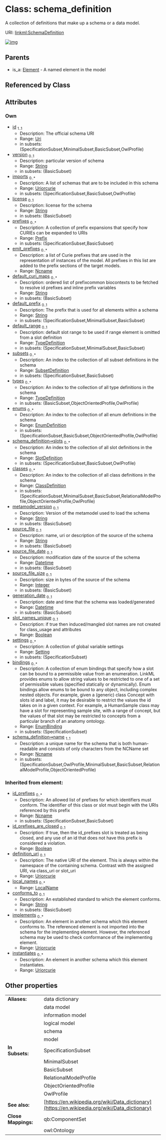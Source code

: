 
# Class: schema_definition

A collection of definitions that make up a schema or a data model.

URI: [linkml:SchemaDefinition](https://w3id.org/linkml/SchemaDefinition)


[![img](https://yuml.me/diagram/nofunky;dir:TB/class/[TypeDefinition],[SubsetDefinition],[StructuredAlias],[SlotDefinition],[Setting],[EnumBinding]<bindings%200..*-++[SchemaDefinition&#124;id:uri;version:string%20%3F;imports:uriorcurie%20*;license:string%20%3F;emit_prefixes:ncname%20*;default_curi_maps:string%20*;default_prefix:string%20%3F;metamodel_version:string%20%3F;source_file:string%20%3F;source_file_date:datetime%20%3F;source_file_size:integer%20%3F;generation_date:datetime%20%3F;slot_names_unique:boolean%20%3F;name:ncname;id_prefixes(i):ncname%20*;id_prefixes_are_closed(i):boolean%20%3F;definition_uri(i):uriorcurie%20%3F;conforms_to(i):string%20%3F;implements(i):uriorcurie%20*;instantiates(i):uriorcurie%20*;description(i):string%20%3F;title(i):string%20%3F;deprecated(i):string%20%3F;todos(i):string%20*;notes(i):string%20*;comments(i):string%20*;from_schema(i):uri%20%3F;imported_from(i):string%20%3F;source(i):uriorcurie%20%3F;in_language(i):string%20%3F;see_also(i):uriorcurie%20*;deprecated_element_has_exact_replacement(i):uriorcurie%20%3F;deprecated_element_has_possible_replacement(i):uriorcurie%20%3F;aliases(i):string%20*;mappings(i):uriorcurie%20*;exact_mappings(i):uriorcurie%20*;close_mappings(i):uriorcurie%20*;related_mappings(i):uriorcurie%20*;narrow_mappings(i):uriorcurie%20*;broad_mappings(i):uriorcurie%20*;created_by(i):uriorcurie%20%3F;contributors(i):uriorcurie%20*;created_on(i):datetime%20%3F;last_updated_on(i):datetime%20%3F;modified_by(i):uriorcurie%20%3F;status(i):uriorcurie%20%3F;rank(i):integer%20%3F;categories(i):uriorcurie%20*;keywords(i):string%20*],[Setting]<settings%200..*-++[SchemaDefinition],[ClassDefinition]<classes%200..*-++[SchemaDefinition],[SlotDefinition]<slots%200..*-++[SchemaDefinition],[EnumDefinition]<enums%200..*-++[SchemaDefinition],[TypeDefinition]<types%200..*-++[SchemaDefinition],[SubsetDefinition]<subsets%200..*-++[SchemaDefinition],[TypeDefinition]<default_range%200..1-%20[SchemaDefinition],[Prefix]<prefixes%200..*-++[SchemaDefinition],[Element]^-[SchemaDefinition],[Prefix],[LocalName],[Extension],[Example],[EnumDefinition],[EnumBinding],[Element],[ClassDefinition],[Annotation],[AltDescription])](https://yuml.me/diagram/nofunky;dir:TB/class/[TypeDefinition],[SubsetDefinition],[StructuredAlias],[SlotDefinition],[Setting],[EnumBinding]<bindings%200..*-++[SchemaDefinition&#124;id:uri;version:string%20%3F;imports:uriorcurie%20*;license:string%20%3F;emit_prefixes:ncname%20*;default_curi_maps:string%20*;default_prefix:string%20%3F;metamodel_version:string%20%3F;source_file:string%20%3F;source_file_date:datetime%20%3F;source_file_size:integer%20%3F;generation_date:datetime%20%3F;slot_names_unique:boolean%20%3F;name:ncname;id_prefixes(i):ncname%20*;id_prefixes_are_closed(i):boolean%20%3F;definition_uri(i):uriorcurie%20%3F;conforms_to(i):string%20%3F;implements(i):uriorcurie%20*;instantiates(i):uriorcurie%20*;description(i):string%20%3F;title(i):string%20%3F;deprecated(i):string%20%3F;todos(i):string%20*;notes(i):string%20*;comments(i):string%20*;from_schema(i):uri%20%3F;imported_from(i):string%20%3F;source(i):uriorcurie%20%3F;in_language(i):string%20%3F;see_also(i):uriorcurie%20*;deprecated_element_has_exact_replacement(i):uriorcurie%20%3F;deprecated_element_has_possible_replacement(i):uriorcurie%20%3F;aliases(i):string%20*;mappings(i):uriorcurie%20*;exact_mappings(i):uriorcurie%20*;close_mappings(i):uriorcurie%20*;related_mappings(i):uriorcurie%20*;narrow_mappings(i):uriorcurie%20*;broad_mappings(i):uriorcurie%20*;created_by(i):uriorcurie%20%3F;contributors(i):uriorcurie%20*;created_on(i):datetime%20%3F;last_updated_on(i):datetime%20%3F;modified_by(i):uriorcurie%20%3F;status(i):uriorcurie%20%3F;rank(i):integer%20%3F;categories(i):uriorcurie%20*;keywords(i):string%20*],[Setting]<settings%200..*-++[SchemaDefinition],[ClassDefinition]<classes%200..*-++[SchemaDefinition],[SlotDefinition]<slots%200..*-++[SchemaDefinition],[EnumDefinition]<enums%200..*-++[SchemaDefinition],[TypeDefinition]<types%200..*-++[SchemaDefinition],[SubsetDefinition]<subsets%200..*-++[SchemaDefinition],[TypeDefinition]<default_range%200..1-%20[SchemaDefinition],[Prefix]<prefixes%200..*-++[SchemaDefinition],[Element]^-[SchemaDefinition],[Prefix],[LocalName],[Extension],[Example],[EnumDefinition],[EnumBinding],[Element],[ClassDefinition],[Annotation],[AltDescription])

## Parents

 *  is_a: [Element](Element.md) - A named element in the model

## Referenced by Class


## Attributes


### Own

 * [id](id.md)  <sub>1..1</sub>
     * Description: The official schema URI
     * Range: [Uri](types/Uri.md)
     * in subsets: (SpecificationSubset,MinimalSubset,BasicSubset,OwlProfile)
 * [version](version.md)  <sub>0..1</sub>
     * Description: particular version of schema
     * Range: [String](types/String.md)
     * in subsets: (BasicSubset)
 * [imports](imports.md)  <sub>0..\*</sub>
     * Description: A list of schemas that are to be included in this schema
     * Range: [Uriorcurie](types/Uriorcurie.md)
     * in subsets: (SpecificationSubset,BasicSubset,OwlProfile)
 * [license](license.md)  <sub>0..1</sub>
     * Description: license for the schema
     * Range: [String](types/String.md)
     * in subsets: (BasicSubset)
 * [prefixes](prefixes.md)  <sub>0..\*</sub>
     * Description: A collection of prefix expansions that specify how CURIEs can be expanded to URIs
     * Range: [Prefix](Prefix.md)
     * in subsets: (SpecificationSubset,BasicSubset)
 * [emit_prefixes](emit_prefixes.md)  <sub>0..\*</sub>
     * Description: a list of Curie prefixes that are used in the representation of instances of the model.  All prefixes in this list are added to the prefix sections of the target models.
     * Range: [Ncname](types/Ncname.md)
 * [default_curi_maps](default_curi_maps.md)  <sub>0..\*</sub>
     * Description: ordered list of prefixcommon biocontexts to be fetched to resolve id prefixes and inline prefix variables
     * Range: [String](types/String.md)
     * in subsets: (BasicSubset)
 * [default_prefix](default_prefix.md)  <sub>0..1</sub>
     * Description: The prefix that is used for all elements within a schema
     * Range: [String](types/String.md)
     * in subsets: (SpecificationSubset,MinimalSubset,BasicSubset)
 * [default_range](default_range.md)  <sub>0..1</sub>
     * Description: default slot range to be used if range element is omitted from a slot definition
     * Range: [TypeDefinition](TypeDefinition.md)
     * in subsets: (SpecificationSubset,MinimalSubset,BasicSubset)
 * [subsets](subsets.md)  <sub>0..\*</sub>
     * Description: An index to the collection of all subset definitions in the schema
     * Range: [SubsetDefinition](SubsetDefinition.md)
     * in subsets: (SpecificationSubset,BasicSubset)
 * [types](types.md)  <sub>0..\*</sub>
     * Description: An index to the collection of all type definitions in the schema
     * Range: [TypeDefinition](TypeDefinition.md)
     * in subsets: (BasicSubset,ObjectOrientedProfile,OwlProfile)
 * [enums](enums.md)  <sub>0..\*</sub>
     * Description: An index to the collection of all enum definitions in the schema
     * Range: [EnumDefinition](EnumDefinition.md)
     * in subsets: (SpecificationSubset,BasicSubset,ObjectOrientedProfile,OwlProfile)
 * [schema_definition➞slots](slot_definitions.md)  <sub>0..\*</sub>
     * Description: An index to the collection of all slot definitions in the schema
     * Range: [SlotDefinition](SlotDefinition.md)
     * in subsets: (SpecificationSubset,BasicSubset,OwlProfile)
 * [classes](classes.md)  <sub>0..\*</sub>
     * Description: An index to the collection of all class definitions in the schema
     * Range: [ClassDefinition](ClassDefinition.md)
     * in subsets: (SpecificationSubset,MinimalSubset,BasicSubset,RelationalModelProfile,ObjectOrientedProfile,OwlProfile)
 * [metamodel_version](metamodel_version.md)  <sub>0..1</sub>
     * Description: Version of the metamodel used to load the schema
     * Range: [String](types/String.md)
     * in subsets: (BasicSubset)
 * [source_file](source_file.md)  <sub>0..1</sub>
     * Description: name, uri or description of the source of the schema
     * Range: [String](types/String.md)
     * in subsets: (BasicSubset)
 * [source_file_date](source_file_date.md)  <sub>0..1</sub>
     * Description: modification date of the source of the schema
     * Range: [Datetime](types/Datetime.md)
     * in subsets: (BasicSubset)
 * [source_file_size](source_file_size.md)  <sub>0..1</sub>
     * Description: size in bytes of the source of the schema
     * Range: [Integer](types/Integer.md)
     * in subsets: (BasicSubset)
 * [generation_date](generation_date.md)  <sub>0..1</sub>
     * Description: date and time that the schema was loaded/generated
     * Range: [Datetime](types/Datetime.md)
     * in subsets: (BasicSubset)
 * [slot_names_unique](slot_names_unique.md)  <sub>0..1</sub>
     * Description: if true then induced/mangled slot names are not created for class_usage and attributes
     * Range: [Boolean](types/Boolean.md)
 * [settings](settings.md)  <sub>0..\*</sub>
     * Description: A collection of global variable settings
     * Range: [Setting](Setting.md)
     * in subsets: (SpecificationSubset)
 * [bindings](bindings.md)  <sub>0..\*</sub>
     * Description: A collection of enum bindings that specify how a slot can be bound to a permissible value from an enumeration.
LinkML provides enums to allow string values to be restricted to one of a set of permissible values (specified statically or dynamically).
Enum bindings allow enums to be bound to any object, including complex nested objects. For example, given a (generic) class Concept with slots id and label, it may be desirable to restrict the values the id takes on in a given context. For example, a HumanSample class may have a slot for representing sample site, with a range of concept, but the values of that slot may be restricted to concepts from a particular branch of an anatomy ontology.
     * Range: [EnumBinding](EnumBinding.md)
     * in subsets: (SpecificationSubset)
 * [schema_definition➞name](schema_definition_name.md)  <sub>1..1</sub>
     * Description: a unique name for the schema that is both human-readable and consists of only characters from the NCName set
     * Range: [Ncname](types/Ncname.md)
     * in subsets: (SpecificationSubset,OwlProfile,MinimalSubset,BasicSubset,RelationalModelProfile,ObjectOrientedProfile)

### Inherited from element:

 * [id_prefixes](id_prefixes.md)  <sub>0..\*</sub>
     * Description: An allowed list of prefixes for which identifiers must conform. The identifier of this class or slot must begin with the URIs referenced by this prefix
     * Range: [Ncname](types/Ncname.md)
     * in subsets: (SpecificationSubset,BasicSubset)
 * [id_prefixes_are_closed](id_prefixes_are_closed.md)  <sub>0..1</sub>
     * Description: If true, then the id_prefixes slot is treated as being closed, and any use of an id that does not have this prefix is considered a violation.
     * Range: [Boolean](types/Boolean.md)
 * [definition_uri](definition_uri.md)  <sub>0..1</sub>
     * Description: The native URI of the element. This is always within the namespace of the containing schema. Contrast with the assigned URI, via class_uri or slot_uri
     * Range: [Uriorcurie](types/Uriorcurie.md)
 * [local_names](local_names.md)  <sub>0..\*</sub>
     * Range: [LocalName](LocalName.md)
 * [conforms_to](conforms_to.md)  <sub>0..1</sub>
     * Description: An established standard to which the element conforms.
     * Range: [String](types/String.md)
     * in subsets: (BasicSubset)
 * [implements](implements.md)  <sub>0..\*</sub>
     * Description: An element in another schema which this element conforms to. The referenced element is not imported into the schema for the implementing element. However, the referenced schema may be used to check conformance of the implementing element.
     * Range: [Uriorcurie](types/Uriorcurie.md)
 * [instantiates](instantiates.md)  <sub>0..\*</sub>
     * Description: An element in another schema which this element instantiates.
     * Range: [Uriorcurie](types/Uriorcurie.md)

## Other properties

|  |  |  |
| --- | --- | --- |
| **Aliases:** | | data dictionary |
|  | | data model |
|  | | information model |
|  | | logical model |
|  | | schema |
|  | | model |
| **In Subsets:** | | SpecificationSubset |
|  | | MinimalSubset |
|  | | BasicSubset |
|  | | RelationalModelProfile |
|  | | ObjectOrientedProfile |
|  | | OwlProfile |
| **See also:** | | [https://en.wikipedia.org/wiki/Data_dictionary](https://en.wikipedia.org/wiki/Data_dictionary) |
| **Close Mappings:** | | qb:ComponentSet |
|  | | owl:Ontology |

